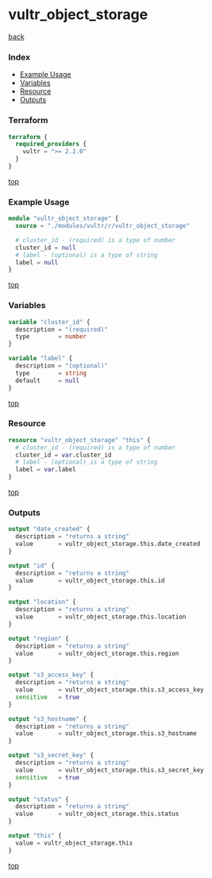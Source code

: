 # vultr_object_storage

[back](../vultr.md)

### Index

- [Example Usage](#example-usage)
- [Variables](#variables)
- [Resource](#resource)
- [Outputs](#outputs)

### Terraform

```terraform
terraform {
  required_providers {
    vultr = ">= 2.2.0"
  }
}
```

[top](#index)

### Example Usage

```terraform
module "vultr_object_storage" {
  source = "./modules/vultr/r/vultr_object_storage"

  # cluster_id - (required) is a type of number
  cluster_id = null
  # label - (optional) is a type of string
  label = null
}
```

[top](#index)

### Variables

```terraform
variable "cluster_id" {
  description = "(required)"
  type        = number
}

variable "label" {
  description = "(optional)"
  type        = string
  default     = null
}
```

[top](#index)

### Resource

```terraform
resource "vultr_object_storage" "this" {
  # cluster_id - (required) is a type of number
  cluster_id = var.cluster_id
  # label - (optional) is a type of string
  label = var.label
}
```

[top](#index)

### Outputs

```terraform
output "date_created" {
  description = "returns a string"
  value       = vultr_object_storage.this.date_created
}

output "id" {
  description = "returns a string"
  value       = vultr_object_storage.this.id
}

output "location" {
  description = "returns a string"
  value       = vultr_object_storage.this.location
}

output "region" {
  description = "returns a string"
  value       = vultr_object_storage.this.region
}

output "s3_access_key" {
  description = "returns a string"
  value       = vultr_object_storage.this.s3_access_key
  sensitive   = true
}

output "s3_hostname" {
  description = "returns a string"
  value       = vultr_object_storage.this.s3_hostname
}

output "s3_secret_key" {
  description = "returns a string"
  value       = vultr_object_storage.this.s3_secret_key
  sensitive   = true
}

output "status" {
  description = "returns a string"
  value       = vultr_object_storage.this.status
}

output "this" {
  value = vultr_object_storage.this
}
```

[top](#index)